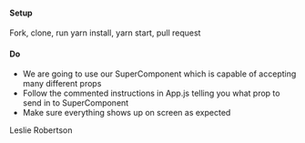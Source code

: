 #### Setup
Fork, clone, run yarn install, yarn start, pull request
#### Do
 *  We are going to use our SuperComponent which is capable of accepting many different props
 *  Follow the commented instructions in App.js telling you what prop to send in to SuperComponent
 *  Make sure everything shows up on screen as expected

 Leslie Robertson
